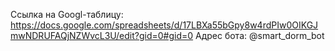 Ссылка на Googl-таблицу:
https://docs.google.com/spreadsheets/d/17LBXa55bGpy8w4rdPIw0OIKGJmwNDRUFAQjNZWvcL3U/edit?gid=0#gid=0
Адрес бота: @smart_dorm_bot
